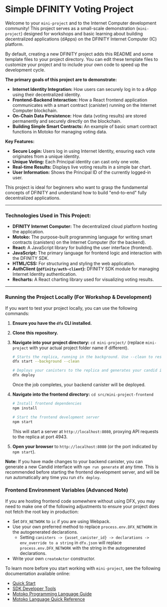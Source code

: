 # Simple DFINITY Voting Project

Welcome to your `mini-project` and to the Internet Computer development community! This project serves as a small-scale demonstration (`mini-project`) designed for workshops and basic learning about building decentralized applications (dApps) on the DFINITY Internet Computer (IC) platform.

By default, creating a new DFINITY project adds this README and some template files to your project directory. You can edit these template files to customize your project and to include your own code to speed up the development cycle.

**The primary goals of this project are to demonstrate:**

* **Internet Identity Integration:** How users can securely log in to a dApp using their decentralized identity.
* **Frontend-Backend Interaction:** How a React frontend application communicates with a smart contract (canister) running on the Internet Computer blockchain.
* **On-Chain Data Persistence:** How data (voting results) are stored permanently and securely directly on the blockchain.
* **Building Simple Smart Contracts:** An example of basic smart contract functions in Motoko for managing voting data.

**Key Features:**

* **Secure Login:** Users log in using Internet Identity, ensuring each vote originates from a unique identity.
* **Unique Voting:** Each Principal identity can cast only one vote.
* **Real-time Results:** Displays live voting results in a simple bar chart.
* **User Information:** Shows the Principal ID of the currently logged-in user.

This project is ideal for beginners who want to grasp the fundamental concepts of DFINITY and understand how to build "end-to-end" fully decentralized applications.

---

### Technologies Used in This Project:

* **DFINITY Internet Computer:** The decentralized cloud platform hosting the application.
* **Motoko:** The purpose-built programming language for writing smart contracts (canisters) on the Internet Computer (for the backend).
* **React:** A JavaScript library for building the user interface (frontend).
* **JavaScript:** The primary language for frontend logic and interaction with the DFINITY SDK.
* **HTML/CSS:** For structuring and styling the web application.
* **AuthClient (`@dfinity/auth-client`):** DFINITY SDK module for managing Internet Identity authentication.
* **Recharts:** A React charting library used for visualizing voting results.

---

### Running the Project Locally (For Workshop & Development)

If you want to test your project locally, you can use the following commands:

1.  **Ensure you have the `dfx` CLI installed.**
2.  **Clone this repository.**
3.  **Navigate into your project directory:** `cd mini-project/` (replace `mini-project` with your actual project folder name if different).

    ```bash
    # Starts the replica, running in the background. Use --clean to reset all canister state.
    dfx start --background --clean

    # Deploys your canisters to the replica and generates your candid interface
    dfx deploy
    ```
    Once the job completes, your backend canister will be deployed.

4.  **Navigate into the frontend directory:** `cd src/mini-project-frontend`

    ```bash
    # Install frontend dependencies
    npm install

    # Start the frontend development server
    npm start
    ```
    This will start a server at `http://localhost:8080`, proxying API requests to the replica at port 4943.

5.  **Open your browser** to `http://localhost:8080` (or the port indicated by `npm start`).

**Note:** If you have made changes to your backend canister, you can generate a new Candid interface with `npm run generate` at any time. This is recommended before starting the frontend development server, and will be run automatically any time you run `dfx deploy`.

### Frontend Environment Variables (Advanced Note)

If you are hosting frontend code somewhere without using DFX, you may need to make one of the following adjustments to ensure your project does not fetch the root key in production:

* Set `DFX_NETWORK` to `ic` if you are using Webpack.
* Use your own preferred method to replace `process.env.DFX_NETWORK` in the autogenerated declarations.
    * Setting `canisters -> {asset_canister_id} -> declarations -> env_override to a string` in `dfx.json` will replace `process.env.DFX_NETWORK` with the string in the autogenerated declarations.
* Write your own `createActor` constructor.

To learn more before you start working with `mini-project`, see the following documentation available online:

* [Quick Start](https://internetcomputer.org/docs/current/developer-docs/setup/deploy-locally)
* [SDK Developer Tools](https://internetcomputer.org/docs/current/developer-docs/setup/install)
* [Motoko Programming Language Guide](https://internetcomputer.org/docs/current/motoko/main/motoko)
* [Motoko Language Quick Reference](https://internetcomputer.org/docs/current/motoko/main/language-manual)
